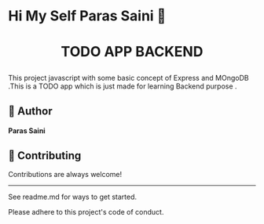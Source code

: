 # ****Hi My Self Paras Saini**** 👋


# <p align="center">TODO APP BACKEND</p>
  This project javascript with some basic concept of Express and MOngoDB .This is a TODO app which is just made for learning Backend purpose .
 ## 🙇 Author
####  Paras Saini


## 🍰 Contributing    
Contributions are always welcome!
********
See readme.md for ways to get started.

Please adhere to this project's code of conduct.
